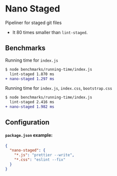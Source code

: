 # Nano Staged

Pipeliner for staged git files

- It 80 times smaller than `lint-staged`.

## Benchmarks

Running time for `index.js`

```diff
$ node benchmarks/running-time/index.js
  lint-staged 1.870 ms
+ nano-staged 1.297 ms
```

Running time for `index.js`, `index.css`, `bootstrap.css`

```diff
$ node benchmarks/running-time/index.js
  lint-staged 2.416 ms
+ nano-staged 1.982 ms
```

## Configuration

#### `package.json` example:

```json
{
  "nano-staged": {
    "*.js": "prettier --write",
    "*.css": "eslint --fix"
  }
}
```
